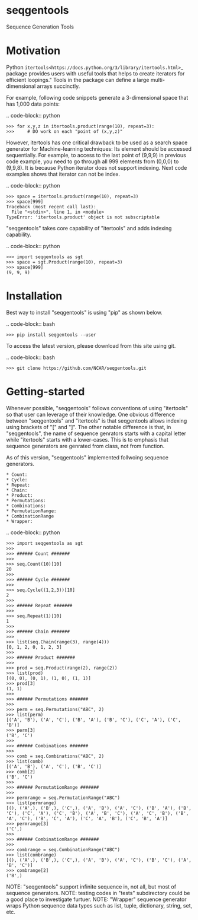 # seqgentools
Sequence Generation Tools

Motivation
=============

Python `itertools<https://docs.python.org/3/library/itertools.html>`_ package provides users with useful tools that helps to create iterators for efficient loopings." Tools in the package can define a large multi-dimensional arrays succinctly.

For example, following code snippets generate a 3-dimensional space that has 1,000 data points:

.. code-block:: python

    >>> for x,y,z in itertools.product(range(10), repeat=3):
    >>>     # DO work on each "point of (x,y,z)"

However, itertools has one critical drawback to be used as a search space generator for Machine-learning techniques: Its element should be accessed sequentially. For example, to access to the last point of (9,9,9) in previous code example, you need to go through all 999 elements from (0,0,0) to (9,9,8). It is because Python iterator does not support indexing. Next code examples shows that iterator can not be index.

.. code-block:: python

    >>> space = itertools.product(range(10), repeat=3)
    >>> space[999]
    Traceback (most recent call last):
      File "<stdin>", line 1, in <module>
    TypeError: 'itertools.product' object is not subscriptable

"seqgentools" takes core capability of "itertools" and adds indexing capability. 

.. code-block:: python

    >>> import seqgentools as sgt
    >>> space = sgt.Product(range(10), repeat=3)
    >>> space[999]
    (9, 9, 9)


Installation
=============

Best way to install "seqgentools" is using "pip" as shown below.

.. code-block:: bash

    >>> pip install seqgentools --user

To access the latest version, please download from this site using git.

.. code-block:: bash

    >>> git clone https://github.com/NCAR/seqgentools.git

Getting-started
=================

Whenever possible, "seqgentools" follows conventions of using "itertools" so that user can leverage of their knowledge. One obvious difference between "seqgentools" and "itertools" is that seqgentools allows indexing using brackets of "[" and "]". The other notable difference is that, in "seqgentools", the name of sequence genrators starts with a capital letter while "itertools" starts with a lower-cases. This is to emphasis that sequence generators are genrated from class, not from function.

As of this version, "seqgentools" implemented follwoing sequence generators.

    * Count:  
    * Cycle:
    * Repeat:
    * Chain:
    * Product:
    * Permutations:
    * Combinations:
    * PermutationRange:
    * CombinationRange
    * Wrapper: 

.. code-block:: python

    >>> import seqgentools as sgt
    >>>
    >>> ###### Count #######
    >>>
    >>> seq.Count(10)[10]
    20
    >>>
    >>> ###### Cycle #######
    >>>
    >>> seq.Cycle((1,2,3))[10]
    2
    >>>
    >>> ###### Repeat #######
    >>>
    >>> seq.Repeat(1)[10]
    1
    >>>
    >>> ###### Chain #######
    >>>
    >>> list(seq.Chain(range(3), range(4)))
    [0, 1, 2, 0, 1, 2, 3]
    >>>
    >>> ###### Product #######
    >>>
    >>> prod = seq.Product(range(2), range(2))
    >>> list(prod)
    [(0, 0), (0, 1), (1, 0), (1, 1)]
    >>> prod[3]
    (1, 1)
    >>>
    >>> ###### Permutations #######
    >>>
    >>> perm = seq.Permutations("ABC", 2)
    >>> list(perm)
    [('A', 'B'), ('A', 'C'), ('B', 'A'), ('B', 'C'), ('C', 'A'), ('C', 'B')]
    >>> perm[3]
    ('B', 'C')
    >>>
    >>> ###### Combinations #######
    >>>
    >>> comb = seq.Combinations("ABC", 2)
    >>> list(comb)
    [('A', 'B'), ('A', 'C'), ('B', 'C')]
    >>> comb[2]
    ('B', 'C')
    >>>
    >>> ###### PermutationRange #######
    >>>
    >>> permrange = seq.PermutationRange("ABC")
    >>> list(permrange)
    [(), ('A',), ('B',), ('C',), ('A', 'B'), ('A', 'C'), ('B', 'A'), ('B', 'C'), ('C', 'A'), ('C', 'B'), ('A', 'B', 'C'), ('A', 'C', 'B'), ('B', 'A', 'C'), ('B', 'C', 'A'), ('C', 'A', 'B'), ('C', 'B', 'A')]
    >>> permrange[3]
    ('C',)
    >>>
    >>> ###### CombinationRange #######
    >>>
    >>> combrange = seq.CombinationRange("ABC")
    >>> list(combrange)
    [(), ('A',), ('B',), ('C',), ('A', 'B'), ('A', 'C'), ('B', 'C'), ('A', 'B', 'C')]
    >>> combrange[2]
    ('B',)

NOTE: "seqgentools" support infinite sequence in, not all, but most of sequence generators.
NOTE: testing codes in "tests" subdirectory could be a good place to investigate furtuer.
NOTE: "Wrapper" sequence generator wraps Python sequence data types such as list, tuple, dictionary, string, set, etc.
